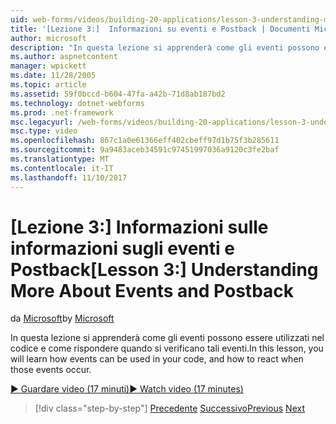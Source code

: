 ```yaml
---
uid: web-forms/videos/building-20-applications/lesson-3-understanding-more-about-events-and-postback
title: '[Lezione 3:]  Informazioni su eventi e Postback | Documenti Microsoft'
author: microsoft
description: "In questa lezione si apprenderà come gli eventi possono essere utilizzati nel codice e come rispondere quando si verificano tali eventi."
ms.author: aspnetcontent
manager: wpickett
ms.date: 11/28/2005
ms.topic: article
ms.assetid: 59f0bccd-b604-47fa-a42b-71d8ab187bd2
ms.technology: dotnet-webforms
ms.prod: .net-framework
msc.legacyurl: /web-forms/videos/building-20-applications/lesson-3-understanding-more-about-events-and-postback
msc.type: video
ms.openlocfilehash: 867c1a0e61366eff402cbeff97d1b75f3b285611
ms.sourcegitcommit: 9a9483aceb34591c97451997036a9120c3fe2baf
ms.translationtype: MT
ms.contentlocale: it-IT
ms.lasthandoff: 11/10/2017
---
```

<a name="lesson-3--understanding-more-about-events-and-postback"></a><span data-ttu-id="c14b2-103">[Lezione 3:]  Informazioni sulle informazioni sugli eventi e Postback</span><span class="sxs-lookup"><span data-stu-id="c14b2-103">[Lesson 3:]  Understanding More About Events and Postback</span></span>
====================
<span data-ttu-id="c14b2-104">da [Microsoft](https://github.com/microsoft)</span><span class="sxs-lookup"><span data-stu-id="c14b2-104">by [Microsoft](https://github.com/microsoft)</span></span>

<span data-ttu-id="c14b2-105">In questa lezione si apprenderà come gli eventi possono essere utilizzati nel codice e come rispondere quando si verificano tali eventi.</span><span class="sxs-lookup"><span data-stu-id="c14b2-105">In this lesson, you will learn how events can be used in your code, and how to react when those events occur.</span></span>

[<span data-ttu-id="c14b2-106">&#9654; Guardare video (17 minuti)</span><span class="sxs-lookup"><span data-stu-id="c14b2-106">&#9654; Watch video (17 minutes)</span></span>](https://channel9.msdn.com/Blogs/ASP-NET-Site-Videos/lesson-3-understanding-more-about-events-and-postback)

>[!div class="step-by-step"]
<span data-ttu-id="c14b2-107">[Precedente](lesson-2-creating-a-web-forms-user-interface.md)
[Successivo](lesson-4-understanding-web-application-state.md)</span><span class="sxs-lookup"><span data-stu-id="c14b2-107">[Previous](lesson-2-creating-a-web-forms-user-interface.md)
[Next](lesson-4-understanding-web-application-state.md)</span></span>
